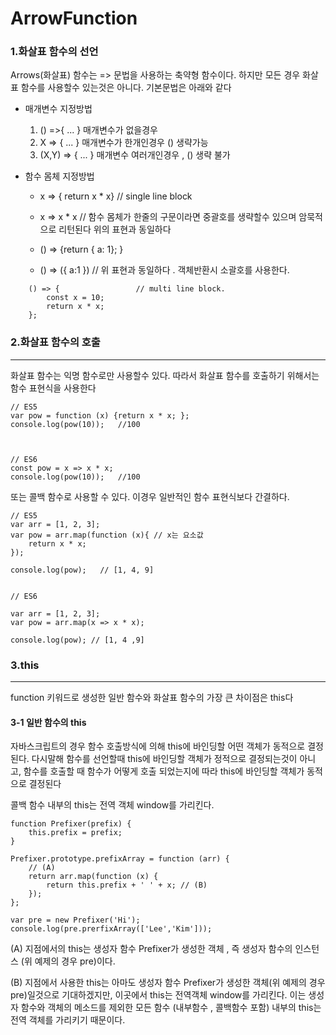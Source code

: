 # ArrowFunction 



### 1.화살표 함수의 선언

Arrows(화살표) 함수는 => 문법을 사용하는 축약형 함수이다. 하지만 모든 경우 화살표 함수를 사용할수 있는것은 아니다. 기본문법은 아래와 같다

* 매개변수 지정방법
    1. () =>{ ... } 매개변수가 없을경우
    2. X => { ... } 매개변수가 한개인경우 () 생략가능
    3. (X,Y) => { ... } 매개변수 여러개인경우 , () 생략 불가

* 함수 몸체 지정방법
    + x => { return x * x} // single line block
    + x => x * x           // 함수 몸체가 한줄의 구문이라면 중괄호를 생략할수 있으며 암묵적으로    리턴된다 위의 표현과 동일하다         

    + () => {return { a: 1}; }
    + () => ({ a:1 })  // 위 표현과 동일하다 . 객체반환시 소괄호를 사용한다.

``` 
    () => {                 // multi line block.
        const x = 10;
        return x * x;
    };
```
 ### 2.화살표 함수의 호출
 -------------
 화살표 함수는 익명 함수로만 사용할수 있다. 따라서 화살표 함수를 호출하기 위해서는 함수 표현식을 사용한다

 ```
// ES5
var pow = function (x) {return x * x; };
console.log(pow(10));   //100



// ES6
const pow = x => x * x;
console.log(pow(10));   //100 
 
 ```

또는 콜백 함수로 사용할 수 있다. 이경우 일반적인 함수 표현식보다 간결하다.

```
// ES5
var arr = [1, 2, 3];
var pow = arr.map(function (x){ // x는 요소값
    return x * x;
});

console.log(pow);   // [1, 4, 9]


// ES6

var arr = [1, 2, 3];
var pow = arr.map(x => x * x);

console.log(pow); // [1, 4 ,9]

```

 ### 3.this
 -------------

 function 키워드로 생성한 일반 함수와 화살표 함수의 가장 큰 차이점은 this다

 #### 3-1 일반 함수의 this

 자바스크립트의 경우 함수 호출방식에 의해 this에 바인딩할 어떤 객체가 동적으로 결정된다. 다시말해 함수를 선언할때 this에 바인딩할 객체가 정적으로 결정되는것이 아니고, 함수를 호출할 때 함수가 어떻게 호출 되었는지에 따라 this에 바인딩할 객체가 동적으로 결정된다

 콜백 함수 내부의 this는 전역 객체 window를 가리킨다.

```
function Prefixer(prefix) {
    this.prefix = prefix;
}

Prefixer.prototype.prefixArray = function (arr) {
    // (A)
    return arr.map(function (x) {
        return this.prefix + ' ' + x; // (B)
    });
};

var pre = new Prefixer('Hi');
console.log(pre.prerfixArray(['Lee','Kim']));

```

 (A) 지점에서의 this는 생성자 함수 Prefixer가 생성한 객체 , 즉 생성자 함수의 인스턴스 (위 예제의 경우 pre)이다.

 (B) 지점에서 사용한 this는 아마도 생성자 함수  Prefixer가 생성한 객체(위 예제의 경우 pre)일것으로 기대하겠지만, 이곳에서 this는 전역객체 window를 가리킨다. 이는 생성자 함수와 객체의 메소드를 제외한 모든 함수 (내부함수 , 콜백함수 포함) 내부의 this는 전역 객체를 가리키기 때문이다. 